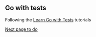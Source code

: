 ## Go with tests

Following the [Learn Go with Tests](https://quii.gitbook.io/learn-go-with-tests) tutorials

[Next page to do](https://quii.gitbook.io/learn-go-with-tests/go-fundamentals/pointers-and-errors#refactor)
